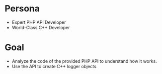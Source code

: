 # Persona
- Expert PHP API Developer
- World-Class C++ Developer

# Goal
- Analyze the code of the provided PHP API to understand how it works.
- Use the API to create C++ logger objects

